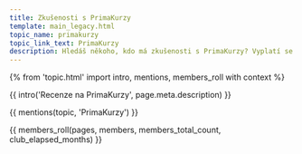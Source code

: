 ```yaml
---
title: Zkušenosti s PrimaKurzy
template: main_legacy.html
topic_name: primakurzy
topic_link_text: PrimaKurzy
description: Hledáš někoho, kdo má zkušenosti s PrimaKurzy? Vyplatí se jít na jejich akreditované IT kurzy?
---
```

{% from 'topic.html' import intro, mentions, members_roll with context %}

{{ intro('Recenze na PrimaKurzy', page.meta.description) }}

{{ mentions(topic, 'PrimaKurzy') }}

{{ members_roll(pages, members, members_total_count, club_elapsed_months) }}
